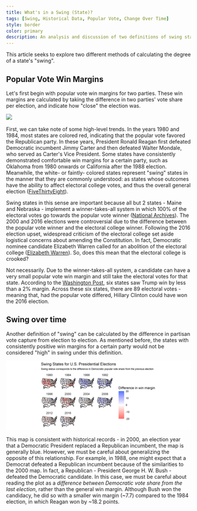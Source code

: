 ```yaml
---
title: What's in a Swing (State)?
tags: [Swing, Historical Data, Popular Vote, Change Over Time]
style: border
color: primary
description: An analysis and discussion of two definitions of swing states and their explanatory validity.
---
```


This article seeks to explore two different methods of calculating the degree of a state's "swing".

## Popular Vote Win Margins

Let's first begin with popular vote win margins for two parties. These win margins are calculated by taking the difference in two parties' vote share per election, and indicate how "close" the election was.

![](https://github.com/caievelyn/election-analytics/blob/master/_posts/img/PV_margins_general.png)

First, we can take note of some high-level trends. In the years 1980 and 1984, most states are colored red, indicating that the popular vote favored the Republican party. In these years, President Ronald Reagan first defeated Democratic incumbent Jimmy Carter and then defeated Walter Mondale, who served as Carter's Vice President. Some states have consistently demonstrated comfortable win margins for a certain party, such as Oklahoma from 1980 onwards or California after the 1988 election. Meanwhile, the white- or faintly- colored states represent "swing" states in the manner that they are commonly understood: as states whose outcomes have the ability to affect electoral college votes, and thus the overall general election ([FiveThirtyEight](https://fivethirtyeight.com/features/arizona-is-probably-not-a-swing-state/)).

Swing states in this sense are important because all but 2 states - Maine and Nebraska - implement a winner-takes-all system in which 100% of the electoral votes go towards the popular vote winner ([National Archives](https://www.archives.gov/electoral-college/allocation)). The 2000 and 2016 elections were controversial due to the difference between the popular vote winner and the electoral college winner. Following the 2016 election upset, widespread criticism of the electoral college set aside logistical concerns about amending the Constitution. In fact, Democratic nominee candidate Elizabeth Warren called for an abolition of the electoral college ([Elizabeth Warren](https://elizabethwarren.com/plans/electoral-college)). So, does this mean that the electoral college is crooked?

Not necessarily. Due to the winner-takes-all system, a candidate can have a very small popular vote win margin and still take the electoral votes for that state. According to the [Washington Post](https://www-washingtonpost-com.ezp-prod1.hul.harvard.edu/graphics/politics/2016-election/swing-state-margins/), six states saw Trump win by less than a 2% margin. Across these six states, there are 89 electoral votes - meaning that, had the popular vote differed, Hillary Clinton could have won the 2016 election.

## Swing over time

Another definition of "swing" can be calculated by the difference in partisan vote capture from election to election. As mentioned before, the states with consistently positive win margins for a certain party would not be considered "high" in swing under this definition. 

![](img/swing.png)

This map is consistent with historical records - in 2000, an election year that a Democratic President replaced a Republican incumbent, the map is generally blue. However, we must be careful about generalizing the opposite of this relationship. For example, in 1988, one might expect that a Democrat defeated a Republican incumbent because of the similarities to the 2000 map. In fact, a Republican - President George H. W. Bush - defeated the Democratic candidate. In this case, we must be careful about reading the plot as a *difference between Democratic vote share from the last election*, rather than the general win margin. Although Bush won the candidacy, he did so with a smaller win margin (~7.7) compared to the 1984 election, in which Reagan won by ~18.2 points.
